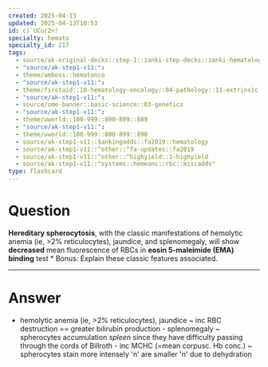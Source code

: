 ```yaml
---
created: 2025-04-13
updated: 2025-04-13T10:53
id: c)`UCur2<!
specialty: hemato
specialty_id: 217
tags:
  - source/ak-original-decks::step-1::zanki-step-decks::zanki-hematology-&-oncology::rbc-misc.
  - "source/ak-step1-v11:": 
  - theme/amboss::hematonco
  - "source/ak-step1-v11:": 
  - theme/firstaid::10-hematology-oncology::04-pathology::11-extrinsic-hemolytic-anemia::hereditary-spherocytosis
  - "source/ak-step1-v11:": 
  - source/ome-banner::basic-science::03-genetics
  - "source/ak-step1-v11:": 
  - theme/uworld::100-999::800-899::889
  - "source/ak-step1-v11:": 
  - theme/uworld::100-999::800-899::890
  - source/ak-step1-v11::$ankingadds::fa2019::hematology
  - source/ak-step1-v11::^other::^fa-updates::fa2019
  - source/ak-step1-v11::^other::^highyield::1-highyield
  - source/ak-step1-v11::^systems::hemeonc::rbc::miscadds"
type: flashcard
---
```


# Question
**Hereditary spherocytosis**, with the classic manifestations of hemolytic anemia (ie, >2% reticulocytes), jaundice, and splenomegaly, will show **decreased** mean fluorescence of RBCs in **eosin 5-maleimide (EMA) binding** test  * Bonus: Explain these classic features associated.

---

# Answer
- hemolytic anemia (ie, >2% reticulocytes), jaundice ~ inc RBC destruction == greater bilirubin production - splenomegaly ~ spherocytes accumulation *spleen* since they have difficulty passing through the cords of Billroth - inc MCHC (=mean corpusc. Hb conc.) ~ spherocytes stain more intensely 'n' are smaller 'n' due to dehydration